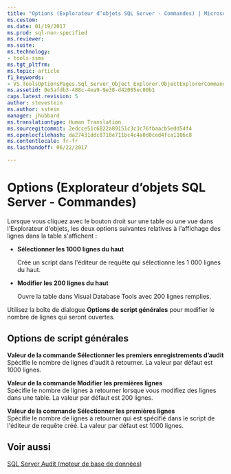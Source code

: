 ```yaml
---
title: "Options (Explorateur d’objets SQL Server - Commandes) | Microsoft Docs"
ms.custom: 
ms.date: 01/19/2017
ms.prod: sql-non-specified
ms.reviewer: 
ms.suite: 
ms.technology:
- tools-ssms
ms.tgt_pltfrm: 
ms.topic: article
f1_keywords:
- VS.ToolsOptionsPages.Sql_Server_Object_Explorer.ObjectExplorerCommands
ms.assetid: 0e5afdb3-488c-4ea9-9e38-d42085ec00b1
caps.latest.revision: 5
author: stevestein
ms.author: sstein
manager: jhubbard
ms.translationtype: Human Translation
ms.sourcegitcommit: 2edcce51c6822a89151c3c3c76fbaacb5edd54f4
ms.openlocfilehash: da27431ddc8718e711bc4c4a0d0ced4fca1106c8
ms.contentlocale: fr-fr
ms.lasthandoff: 06/22/2017

---
```

# <a name="options-sql-server-object-explorer---commands"></a>Options (Explorateur d’objets SQL Server - Commandes)
Lorsque vous cliquez avec le bouton droit sur une table ou une vue dans l'Explorateur d'objets, les deux options suivantes relatives à l'affichage des lignes dans la table s'affichent :  
  
-   **Sélectionner les 1000 lignes du haut**  
  
    Crée un script dans l'éditeur de requête qui sélectionne les 1 000 lignes du haut.  
  
-   **Modifier les 200 lignes du haut**  
  
    Ouvre la table dans Visual Database Tools avec 200 lignes remplies.  
  
Utilisez la boîte de dialogue **Options de script générales** pour modifier le nombre de lignes qui seront ouvertes.  
  
## <a name="general-scripting-options"></a>Options de script générales  
**Valeur de la commande Sélectionner les <n> premiers enregistrements d’audit**  
Spécifie le nombre de lignes d'audit à retourner. La valeur par défaut est 1000 lignes.  
  
**Valeur de la commande Modifier les <n> premières lignes**  
Spécifie le nombre de lignes à retourner lorsque vous modifiez des lignes dans une table. La valeur par défaut est 200 lignes.  
  
**Valeur de la commande Sélectionner les <n> premières lignes**  
Spécifie le nombre de lignes à retourner qui est spécifié dans le script de l'éditeur de requête créé. La valeur par défaut est 1000 lignes.  
  
## <a name="see-also"></a>Voir aussi  
[SQL Server Audit (moteur de base de données)](http://msdn.microsoft.com/en-us/0c1fca2e-f22b-4fe8-806f-c87806664f00)  
  


